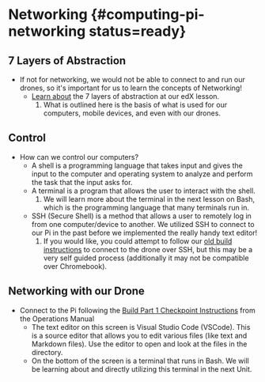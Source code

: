 # Networking {#computing-pi-networking status=ready}

## 7 Layers of Abstraction

-  If not for networking, we would not be able to connect to and run our drones, so it's important for us to learn the concepts of Networking!
    - [Learn about](https://edge.edx.org/courses/course-v1:BrownX+CS195R+2018_T1/courseware/0e3596880ec446d8ab63df427e02e9c4/56017f6d3048461b90466ad229ac8df6/?activate_block_id=block-v1%3ABrownX%2BCS195R%2B2018_T1%2Btype%40sequential%2Bblock%4056017f6d3048461b90466ad229ac8df6) the 7 layers of abstraction at our edX lesson.
        1. What is outlined here is the basis of what is used for our computers, mobile devices, and even with our drones.

<!--  
    - Use HTTP and inspect the element
        - Netcat wont work through the drone in the lesson that was made

TODO: Input details based 7 layers of abstraction.
-->

## Control

-  How can we control our computers?   
    - A shell is a programming language that takes input and gives the input to the computer and operating system to analyze and perform the task that the input asks for. 
    - A terminal is a program that allows the user to interact with the shell.
        1. We will learn more about the terminal in the next lesson on Bash, which is the programming language that many terminals run in.
    - SSH (Secure Shell) is a method that allows a user to remotely log in from one computer/device to another. We utilized SSH to connect to our Pi in the past before we implemented the really handy text editor! 
        1. If you would like, you could attempt to follow our [old build instructions](https://docs.duckietown.org/DT19/opmanual_sky/out/build_phase5.html) to connect to the drone over SSH, but this may be a very self guided process (additionally it may not be compatible over Chromebook).

## Networking with our Drone

- Connect to the Pi following the [Build Part 1 Checkpoint Instructions](https://docs.duckietown.org/daffy/opmanual_sky/opmanual_sky/out/build_part1_checkpoint.html) from the Operations Manual
    - The text editor on this screen is Visual Studio Code (VSCode). This is a source editor that allows you to edit various files (like text and Markdown files). Use the editor to open and look at the files in the directory.
    - On the bottom of the screen is a terminal that runs in Bash. We will be learning about and directly utilizing this terminal in the next Unit.

